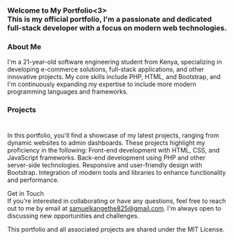 <h3>Welcome to My Portfolio<3><br>
This is my official portfolio, I'm a passionate and dedicated full-stack developer with a focus on modern web technologies.

<h3>About Me</h3><be>
I'm a 21-year-old software engineering student from Kenya, specializing in developing e-commerce solutions, full-stack applications, and other innovative projects. My core skills include PHP, HTML, and Bootstrap, and I'm continuously expanding my expertise to include more modern programming languages and frameworks.

<h3>Projects<h3></h3><br>
In this portfolio, you'll find a showcase of my latest projects, ranging from dynamic websites to admin dashboards. These projects highlight my proficiency in the following:
Front-end development with HTML, CSS, and JavaScript frameworks.
Back-end development using PHP and other server-side technologies.
Responsive and user-friendly design with Bootstrap.
Integration of modern tools and libraries to enhance functionality and performance.

Get in Touch<br>
If you're interested in collaborating or have any questions, feel free to reach out to me by email at samuelkangethe825@gmail.com. I'm always open to discussing new opportunities and challenges.

This portfolio and all associated projects are shared under the MIT License.
